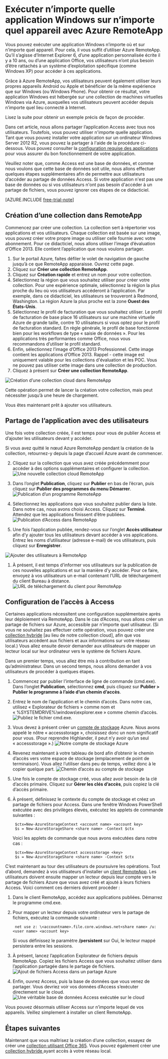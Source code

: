 <properties
   pageTitle="Exécuter n’importe quelle application Windows sur n’importe quel appareil avec Azure RemoteApp | Microsoft Azure"
   description="Découvrez comment partager n’importe quelle application Windows avec vos utilisateurs grâce à Azure RemoteApp."
   services="remoteapp"
   documentationCenter=""
   authors="lizap"
   manager="mbaldwin"
   editor=""/>

<tags
   ms.service="remoteapp"
   ms.devlang="na"
   ms.topic="hero-article"
   ms.tgt_pltfrm="na"
   ms.workload="compute"
   ms.date="09/02/2015"
   ms.author="elizapo"/>

# Exécuter n’importe quelle application Windows sur n’importe quel appareil avec Azure RemoteApp

Vous pouvez exécuter une application Windows n’importe où et sur n’importe quel appareil. Pour cela, il vous suffit d’utiliser Azure RemoteApp. Qu’il s’agisse d’Internet Explorer 6, d’une application personnalisée écrite il y a 10 ans, ou d’une application Office, vos utilisateurs n’ont plus besoin d’être rattachés à un système d’exploitation spécifique (comme Windows XP) pour accéder à ces applications.

Grâce à Azure RemoteApp, vos utilisateurs peuvent également utiliser leurs propres appareils Android ou Apple et bénéficier de la même expérience que sur Windows (ou Windows Phone). Pour obtenir ce résultat, votre application Windows est hébergée sur une collection de machines virtuelles Windows via Azure, auxquelles vos utilisateurs peuvent accéder depuis n’importe quel lieu connecté à Internet.

Lisez la suite pour obtenir un exemple précis de façon de procéder.

Dans cet article, nous allons partager l’application Access avec tous nos utilisateurs. Toutefois, vous pouvez utiliser n'importe quelle application. Tant que vous pouvez installer votre application sur un ordinateur Windows Server 2012 R2, vous pouvez la partager à l'aide de la procédure ci-dessous. Vous pouvez consulter la [configuration requise des applications](remoteapp-appreqs) pour vous assurer du bon fonctionnement de votre application.

Veuillez noter que, comme Access est une base de données, et comme nous voulons que cette base de données soit utile, nous allons effectuer quelques étapes supplémentaires afin de permettre aux utilisateurs d’accéder au partage de données Access. Si votre application n'est pas une base de données ou si vos utilisateurs n'ont pas besoin d'accéder à un partage de fichiers, vous pouvez ignorer ces étapes de ce didacticiel.

[AZURE.INCLUDE [free-trial-note](../../includes/free-trial-note.md)]


## Création d’une collection dans RemoteApp

Commencez par créer une collection. La collection sert à répertorier vos applications et vos utilisateurs. Chaque collection est basée sur une image, vous pouvez créer votre propre image ou utiliser celle fournie avec votre abonnement. Pour ce didacticiel, nous allons utiliser l’image d’évaluation d’Office 2013. Elle contient l’application que nous voulons partager.

1. Sur le portail Azure, faites défiler le volet de navigation de gauche jusqu’à ce que RemoteApp apparaisse. Ouvrez cette page.
2. Cliquez sur **Créer une collection RemoteApp**.
3. Cliquez sur **Création rapide** et entrez un nom pour votre collection.
4. Sélectionnez la région que vous souhaitez utiliser pour créer votre collection. Pour une expérience optimale, sélectionnez la région la plus proche du lieu où vos utilisateurs accéderont à l’application. Par exemple, dans ce didacticiel, les utilisateurs se trouveront à Redmond, Washington. La région Azure la plus proche est la zone **Ouest des États-Unis**.
5. Sélectionnez le profil de facturation que vous souhaitez utiliser. Le profil de facturation de base place 16 utilisateurs sur une machine virtuelle Azure de grande taille, contre 10 utilisateurs si vous optez pour le profil de facturation standard. En règle générale, le profil de base fonctionne bien pour les workflows de type « saisie de données ». Pour les applications très performantes comme Office, nous vous recommandons d’utiliser le profil standard.
6. Enfin, sélectionnez l’image d’Office 2013 Professionnel. Cette image contient les applications d’Office 2013. Rappel - cette image est uniquement valable pour les collections d'évaluation et les POC. Vous ne pouvez pas utiliser cette image dans une collection de production.
7. Cliquez à présent sur **Créer une collection RemoteApp**.

![Création d’une collection cloud dans RemoteApp](./media/remoteapp-anyapp/ra-anyappcreatecollection.png)

Cette opération permet de lancer la création votre collection, mais peut nécessiter jusqu’à une heure de chargement.

Vous êtes maintenant prêt à ajouter vos utilisateurs.

## Partage de l’application avec des utilisateurs

Une fois votre collection créée, il est temps pour vous de publier Access et d’ajouter les utilisateurs devant y accéder.

Si vous avez quitté le nœud Azure RemoteApp pendant la création de la collection, retournez-y depuis la page d’accueil Azure avant de commencer.

2. Cliquez sur la collection que vous avez créée précédemment pour accéder à des options supplémentaires et configurer la collection. ![Une nouvelle collection cloud RemoteApp](./media/remoteapp-anyapp/ra-anyappcollection.png)
3. Dans l’onglet **Publication**, cliquez sur **Publier** en bas de l’écran, puis cliquez sur **Publier des programmes du menu Démarrer**. ![Publication d’un programme RemoteApp](./media/remoteapp-anyapp/ra-anyapppublish.png)
4. Sélectionnez les applications que vous souhaitez publier dans la liste. Dans notre cas, nous avons choisi Access. Cliquez sur **Terminé**. Attendez que les applications finissent d’être publiées. ![Publication d’Access dans RemoteApp](./media/remoteapp-anyapp/ra-anyapppublishaccess.png)


1. Une fois l’application publiée, rendez-vous sur l’onglet **Accès utilisateur** afin d’y ajouter tous les utilisateurs devant accéder à vos applications. Entrez les noms d’utilisateur (adresse e-mail) de vos utilisateurs, puis cliquez sur **Enregistrer**.

![Ajouter des utilisateurs à RemoteApp](./media/remoteapp-anyapp/ra-anyappaddusers.png)


1. À présent, il est temps d’informer vos utilisateurs sur la publication de ces nouvelles applications et sur la manière d’y accéder. Pour ce faire, envoyez à vos utilisateurs un e-mail contenant l’URL de téléchargement du client Bureau à distance. ![URL de téléchargement du client pour RemoteApp](./media/remoteapp-anyapp/ra-anyappurl.png)

## Configuration de l’accès à Access

Certaines applications nécessitent une configuration supplémentaire après leur déploiement via RemoteApp. Dans le cas d’Access, nous allons créer un partage de fichiers sur Azure, accessible par n’importe quel utilisateur. (Si vous ne souhaitez pas effectuer cette opération, vous pouvez créer une [collection hybride](remoteapp-create-hybrid-deployment.md) [au lieu de notre collection cloud], afin que vos utilisateurs accèdent aux fichiers et aux informations sur votre réseau local.) Vous allez ensuite devoir demander aux utilisateurs de mapper un lecteur local sur leur ordinateur vers le système de fichiers Azure.

Dans un premier temps, vous allez être mis à contribution en tant qu’administrateur. Dans un second temps, nous allons demander à vos utilisateurs de procéder à quelques étapes.

1. Commencez par publier l’interface de ligne de commande (cmd.exe). Dans l’onglet **Publication**, sélectionnez **cmd**, puis cliquez sur **Publier > Publier le programme à l’aide d’un chemin d’accès**.
2. Entrez le nom de l’application et le chemin d’accès. Dans notre cas, utilisez « Explorateur de fichiers » comme nom et « %SYSTEMDRIVE%\\windows\\explorer.exe » comme chemin d’accès. ![Publiez le fichier cmd.exe.](./media/remoteapp-anyapp/ra-publishcmd.png)
3. Vous devez à présent créer un [compte de stockage](../storage-create-storage-account.md) Azure. Nous avons appelé le nôtre « accessstorage », choisissez donc un nom significatif pour vous. (Pour reprendre Highlander, il peut n’y avoir qu’un seul « accessstorage ».) ![Notre compte de stockage Azure](./media/remoteapp-anyapp/ra-anyappazurestorage.png)
4. Revenez maintenant à votre tableau de bord afin d’obtenir le chemin d’accès vers votre espace de stockage (emplacement de point de terminaison). Vous allez l’utiliser dans peu de temps, veillez donc à le copier quelque part. ![Chemin d’accès au compte de stockage](./media/remoteapp-anyapp/ra-anyappstoragelocation.png)
5. Une fois le compte de stockage créé, vous allez avoir besoin de la clé d’accès primaire. Cliquez sur **Gérer les clés d’accès**, puis copiez la clé d’accès primaire.
6. À présent, définissez le contexte du compte de stockage et créez un partage de fichiers pour Access. Dans une fenêtre Windows PowerShell exécutée avec des privilèges élevés, exécutez les applets de commande suivantes :

        $ctx=New-AzureStorageContext <account name> <account key>
    	$s = New-AzureStorageShare <share name> -Context $ctx

	Voici les applets de commande que nous avons exécutées dans notre cas :

	    $ctx=New-AzureStorageContext accessstorage <key>
    	$s = New-AzureStorageShare <share name> -Context $ctx


C’est maintenant au tour des utilisateurs de poursuivre les opérations. Tout d’abord, demandez à vos utilisateurs d’installer un [client RemoteApp](remoteapp-clients.md). Les utilisateurs doivent ensuite mapper un lecteur depuis leur compte vers le partage de fichiers Azure que vous avez créé et ajouté à leurs fichiers Access. Voici comment ces derniers doivent procéder :

1. Dans le client RemoteApp, accédez aux applications publiées. Démarrez le programme cmd.exe.
2. Pour mapper un lecteur depuis votre ordinateur vers le partage de fichiers, exécutez la commande suivante :

		net use z: \<accountname>.file.core.windows.net<share name> /u:<user name> <account key>

	Si vous définissez le paramètre **/persistent** sur Oui, le lecteur mappé persistera entre les sessions.
1. À présent, lancez l’application Explorateur de fichiers depuis RemoteApp. Copiez les fichiers Access que vous souhaitez utiliser dans l’application partagée dans le partage de fichiers. ![Ajout de fichiers Access dans un partage Azure](./media/remoteapp-anyapp/ra-anyappuseraccess.png)
1. Enfin, ouvrez Access, puis la base de données que vous venez de partager. Vous devriez voir vos données d’Access s’exécuter directement sur le cloud. ![Une véritable base de données Access exécutée sur le cloud](./media/remoteapp-anyapp/ra-anyapprunningaccess.png)

Vous pouvez désormais utiliser Access sur n’importe lequel de vos appareils. Veillez simplement à installer un client RemoteApp.

<!--Every topic should have next steps and links to the next logical set of content to keep the customer engaged-->
## Étapes suivantes

Maintenant que vous maîtrisez la création d’une collection, essayez de créer une [collection utilisant Office 365](remoteapp-tutorial-o365anywhere.md). Vous pouvez également créer une [collection hybride ](remoteapp-create-hybrid-deployment.md)ayant accès à votre réseau local.

<!--Image references-->

<!---HONumber=Oct15_HO3-->